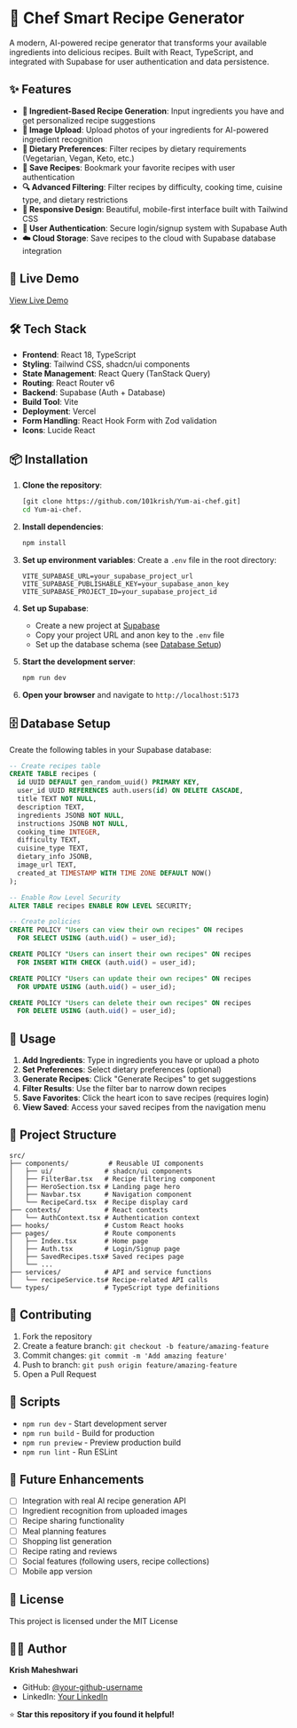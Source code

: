 # 🍳 Chef Smart Recipe Generator

A modern, AI-powered recipe generator that transforms your available ingredients into delicious recipes. Built with React, TypeScript, and integrated with Supabase for user authentication and data persistence.

## ✨ Features

- **🥘 Ingredient-Based Recipe Generation**: Input ingredients you have and get personalized recipe suggestions
- **📸 Image Upload**: Upload photos of your ingredients for AI-powered ingredient recognition
- **🥗 Dietary Preferences**: Filter recipes by dietary requirements (Vegetarian, Vegan, Keto, etc.)
- **💾 Save Recipes**: Bookmark your favorite recipes with user authentication
- **🔍 Advanced Filtering**: Filter recipes by difficulty, cooking time, cuisine type, and dietary restrictions
- **📱 Responsive Design**: Beautiful, mobile-first interface built with Tailwind CSS
- **👤 User Authentication**: Secure login/signup system with Supabase Auth
- **☁️ Cloud Storage**: Save recipes to the cloud with Supabase database integration

## 🚀 Live Demo

[View Live Demo](yum-ai-chef-pbnq.vercel.app)

## 🛠️ Tech Stack

- **Frontend**: React 18, TypeScript
- **Styling**: Tailwind CSS, shadcn/ui components
- **State Management**: React Query (TanStack Query)
- **Routing**: React Router v6
- **Backend**: Supabase (Auth + Database)
- **Build Tool**: Vite
- **Deployment**: Vercel
- **Form Handling**: React Hook Form with Zod validation
- **Icons**: Lucide React

## 📦 Installation

1. **Clone the repository**:
   ```bash
   [git clone https://github.com/101krish/Yum-ai-chef.git]
   cd Yum-ai-chef.
   ```

2. **Install dependencies**:
   ```bash
   npm install
   ```

3. **Set up environment variables**:
   Create a `.env` file in the root directory:
   ```env
   VITE_SUPABASE_URL=your_supabase_project_url
   VITE_SUPABASE_PUBLISHABLE_KEY=your_supabase_anon_key
   VITE_SUPABASE_PROJECT_ID=your_supabase_project_id
   ```

4. **Set up Supabase**:
   - Create a new project at [Supabase](https://supabase.com)
   - Copy your project URL and anon key to the `.env` file
   - Set up the database schema (see [Database Setup](#database-setup))

5. **Start the development server**:
   ```bash
   npm run dev
   ```

6. **Open your browser** and navigate to `http://localhost:5173`

## 🗄️ Database Setup

Create the following tables in your Supabase database:

```sql
-- Create recipes table
CREATE TABLE recipes (
  id UUID DEFAULT gen_random_uuid() PRIMARY KEY,
  user_id UUID REFERENCES auth.users(id) ON DELETE CASCADE,
  title TEXT NOT NULL,
  description TEXT,
  ingredients JSONB NOT NULL,
  instructions JSONB NOT NULL,
  cooking_time INTEGER,
  difficulty TEXT,
  cuisine_type TEXT,
  dietary_info JSONB,
  image_url TEXT,
  created_at TIMESTAMP WITH TIME ZONE DEFAULT NOW()
);

-- Enable Row Level Security
ALTER TABLE recipes ENABLE ROW LEVEL SECURITY;

-- Create policies
CREATE POLICY "Users can view their own recipes" ON recipes
  FOR SELECT USING (auth.uid() = user_id);

CREATE POLICY "Users can insert their own recipes" ON recipes
  FOR INSERT WITH CHECK (auth.uid() = user_id);

CREATE POLICY "Users can update their own recipes" ON recipes
  FOR UPDATE USING (auth.uid() = user_id);

CREATE POLICY "Users can delete their own recipes" ON recipes
  FOR DELETE USING (auth.uid() = user_id);
```

## 🎯 Usage

1. **Add Ingredients**: Type in ingredients you have or upload a photo
2. **Set Preferences**: Select dietary preferences (optional)
3. **Generate Recipes**: Click "Generate Recipes" to get suggestions
4. **Filter Results**: Use the filter bar to narrow down recipes
5. **Save Favorites**: Click the heart icon to save recipes (requires login)
6. **View Saved**: Access your saved recipes from the navigation menu

## 🧩 Project Structure

```
src/
├── components/          # Reusable UI components
│   ├── ui/             # shadcn/ui components
│   ├── FilterBar.tsx   # Recipe filtering component
│   ├── HeroSection.tsx # Landing page hero
│   ├── Navbar.tsx      # Navigation component
│   └── RecipeCard.tsx  # Recipe display card
├── contexts/           # React contexts
│   └── AuthContext.tsx # Authentication context
├── hooks/              # Custom React hooks
├── pages/              # Route components
│   ├── Index.tsx       # Home page
│   ├── Auth.tsx        # Login/Signup page
│   ├── SavedRecipes.tsx# Saved recipes page
│   └── ...
├── services/           # API and service functions
│   └── recipeService.ts# Recipe-related API calls
└── types/              # TypeScript type definitions
```

## 🤝 Contributing

1. Fork the repository
2. Create a feature branch: `git checkout -b feature/amazing-feature`
3. Commit changes: `git commit -m 'Add amazing feature'`
4. Push to branch: `git push origin feature/amazing-feature`
5. Open a Pull Request

## 📝 Scripts

- `npm run dev` - Start development server
- `npm run build` - Build for production
- `npm run preview` - Preview production build
- `npm run lint` - Run ESLint

## 🔮 Future Enhancements

- [ ] Integration with real AI recipe generation API
- [ ] Ingredient recognition from uploaded images
- [ ] Recipe sharing functionality
- [ ] Meal planning features
- [ ] Shopping list generation
- [ ] Recipe rating and reviews
- [ ] Social features (following users, recipe collections)
- [ ] Mobile app version

## 📄 License

This project is licensed under the MIT License 

## 👨‍💻 Author

**Krish Maheshwari**
- GitHub: [@your-github-username](https://github.com/krish-maheshwari1312)
- LinkedIn: [Your LinkedIn](https://linkedin.com/in/your-profile)

⭐ **Star this repository if you found it helpful!**
